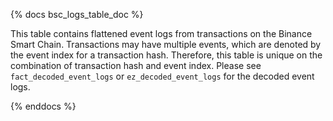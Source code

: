 {% docs bsc_logs_table_doc %}

This table contains flattened event logs from transactions on the Binance Smart Chain. Transactions may have multiple events, which are denoted by the event index for a transaction hash. Therefore, this table is unique on the combination of transaction hash and event index. Please see `fact_decoded_event_logs` or `ez_decoded_event_logs` for the decoded event logs.

{% enddocs %}